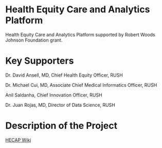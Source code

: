 # Health Equity Care and Analytics Platform

Health Equity Care and Analytics Platform supported by Robert Woods Johnson Foundation grant.

# Key Supporters
Dr. David Ansell, MD, Chief Health Equity Officer, RUSH

Dr. Michael Cui, MD, Associate Chief Medical Informatics Officer, RUSH

Anil Saldanha, Chief Innovation Officer, RUSH

Dr. Juan Rojas, MD, Director of Data Science, RUSH

# Description of the Project
[HECAP Wiki](https://github.com/RushUniversityMedicalCenter/hecap/wiki/HECAP)


